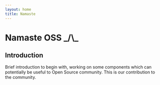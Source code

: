 ```yaml
---
layout: home
title: Namaste
---
```

# Namaste OSS __\_/\\\___
## Introduction
Brief introduction to begin with, working on some components which can potentially be useful to Open Source community.
This is our contribution to the community.